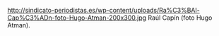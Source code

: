http://sindicato-periodistas.es/wp-content/uploads/Ra%C3%BAl-Cap%C3%ADn-foto-Hugo-Atman-200x300.jpg
Raúl Capín (foto Hugo Atman).
